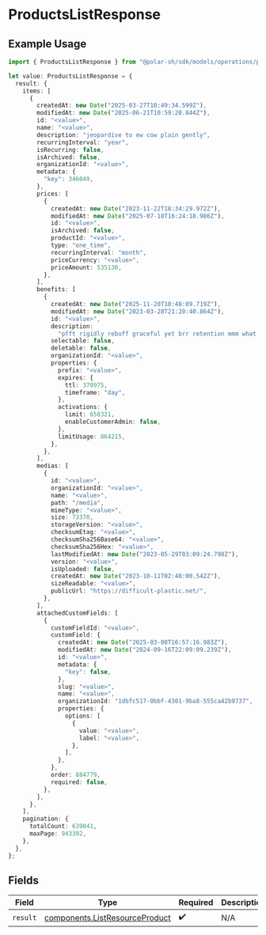 # ProductsListResponse

## Example Usage

```typescript
import { ProductsListResponse } from "@polar-sh/sdk/models/operations/productslist.js";

let value: ProductsListResponse = {
  result: {
    items: [
      {
        createdAt: new Date("2025-03-27T10:49:34.599Z"),
        modifiedAt: new Date("2025-06-21T10:59:20.844Z"),
        id: "<value>",
        name: "<value>",
        description: "jeopardise to ew cow plain gently",
        recurringInterval: "year",
        isRecurring: false,
        isArchived: false,
        organizationId: "<value>",
        metadata: {
          "key": 346049,
        },
        prices: [
          {
            createdAt: new Date("2023-11-22T18:34:29.972Z"),
            modifiedAt: new Date("2025-07-18T16:24:18.986Z"),
            id: "<value>",
            isArchived: false,
            productId: "<value>",
            type: "one_time",
            recurringInterval: "month",
            priceCurrency: "<value>",
            priceAmount: 535130,
          },
        ],
        benefits: [
          {
            createdAt: new Date("2025-11-20T10:48:09.719Z"),
            modifiedAt: new Date("2023-03-28T21:20:40.864Z"),
            id: "<value>",
            description:
              "pfft rigidly rebuff graceful yet brr retention mmm what finished",
            selectable: false,
            deletable: false,
            organizationId: "<value>",
            properties: {
              prefix: "<value>",
              expires: {
                ttl: 370975,
                timeframe: "day",
              },
              activations: {
                limit: 658321,
                enableCustomerAdmin: false,
              },
              limitUsage: 864215,
            },
          },
        ],
        medias: [
          {
            id: "<value>",
            organizationId: "<value>",
            name: "<value>",
            path: "/media",
            mimeType: "<value>",
            size: 73370,
            storageVersion: "<value>",
            checksumEtag: "<value>",
            checksumSha256Base64: "<value>",
            checksumSha256Hex: "<value>",
            lastModifiedAt: new Date("2023-05-29T03:09:24.790Z"),
            version: "<value>",
            isUploaded: false,
            createdAt: new Date("2023-10-11T02:48:00.542Z"),
            sizeReadable: "<value>",
            publicUrl: "https://difficult-plastic.net/",
          },
        ],
        attachedCustomFields: [
          {
            customFieldId: "<value>",
            customField: {
              createdAt: new Date("2025-03-08T16:57:16.983Z"),
              modifiedAt: new Date("2024-09-16T22:09:09.239Z"),
              id: "<value>",
              metadata: {
                "key": false,
              },
              slug: "<value>",
              name: "<value>",
              organizationId: "1dbfc517-0bbf-4301-9ba8-555ca42b9737",
              properties: {
                options: [
                  {
                    value: "<value>",
                    label: "<value>",
                  },
                ],
              },
            },
            order: 884779,
            required: false,
          },
        ],
      },
    ],
    pagination: {
      totalCount: 639041,
      maxPage: 943392,
    },
  },
};
```

## Fields

| Field                                                                            | Type                                                                             | Required                                                                         | Description                                                                      |
| -------------------------------------------------------------------------------- | -------------------------------------------------------------------------------- | -------------------------------------------------------------------------------- | -------------------------------------------------------------------------------- |
| `result`                                                                         | [components.ListResourceProduct](../../models/components/listresourceproduct.md) | :heavy_check_mark:                                                               | N/A                                                                              |